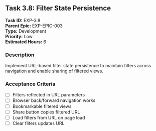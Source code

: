 ## Task 3.8: Filter State Persistence

**Task ID:** EXP-3.8  
**Parent Epic:** EXP-EPIC-003  
**Type:** Development  
**Priority:** Low  
**Estimated Hours:** 6  

### Description
Implement URL-based filter state persistence to maintain filters across navigation and enable sharing of filtered views.

### Acceptance Criteria
- [ ] Filters reflected in URL parameters
- [ ] Browser back/forward navigation works
- [ ] Bookmarkable filtered views
- [ ] Share button copies filtered URL
- [ ] Load filters from URL on page load
- [ ] Clear filters updates URL
